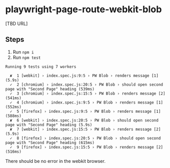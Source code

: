 # playwright-page-route-webkit-blob

[TBD URL]

## Steps

1. Run `npm i`
2. Run `npm test`

```
Running 9 tests using 7 workers

  ✘  1 [webkit] › index.spec.js:9:5 › PW Blob › renders message [1] (5.9s)
  ✓  2 [chromium] › index.spec.js:20:5 › PW Blob › should open second page with "Second Page" heading (539ms)
  ✓  3 [chromium] › index.spec.js:15:5 › PW Blob › renders message [2] (541ms)
  ✓  4 [chromium] › index.spec.js:9:5 › PW Blob › renders message [1] (552ms)
  ✓  5 [firefox] › index.spec.js:9:5 › PW Blob › renders message [1] (588ms)
  ✘  6 [webkit] › index.spec.js:20:5 › PW Blob › should open second page with "Second Page" heading (5.9s)
  ✘  7 [webkit] › index.spec.js:15:5 › PW Blob › renders message [2] (5.9s)
  ✓  8 [firefox] › index.spec.js:20:5 › PW Blob › should open second page with "Second Page" heading (615ms)
  ✓  9 [firefox] › index.spec.js:15:5 › PW Blob › renders message [2] (516ms)
```

There should be no error in the webkit browser.
